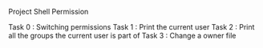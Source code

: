 Project Shell Permission	

Task 0 : Switching permissions
Task 1 : Print the current user
Task 2 : Print all the groups the current user is part of
Task 3 : Change a owner file 	
